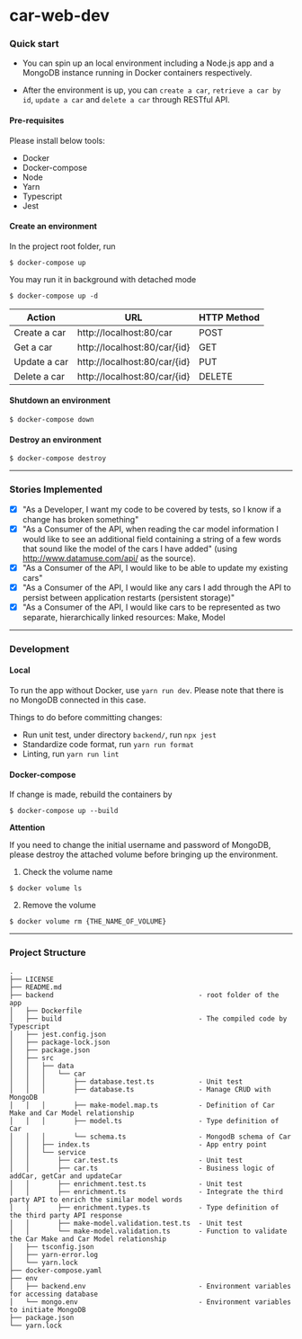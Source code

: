 # car-web-dev

### Quick start 

- You can spin up an local environment including a Node.js app and a MongoDB instance running in Docker containers respectively.

- After the environment is up, you can `create a car`, `retrieve a car by id`, `update a car` and `delete a car` through RESTful API.

#### Pre-requisites
Please install below tools:
- Docker
- Docker-compose
- Node
- Yarn
- Typescript
- Jest

#### Create an environment

In the project root folder, run

```
$ docker-compose up
```

You may run it in background with detached mode

```
$ docker-compose up -d

```

| Action | URL | HTTP Method |
| -------- | ----- | --------|
| Create a car | http://localhost:80/car | POST |
| Get a car    | http://localhost:80/car/{id} | GET |
| Update a car | http://localhost:80/car/{id} | PUT |
| Delete a car | http://localhost:80/car/{id} | DELETE |

#### Shutdown an environment

```
$ docker-compose down
```

#### Destroy an environment

```
$ docker-compose destroy
```

---
### Stories Implemented
- [x] "As a Developer, I want my code to be covered by tests, so I know if a change has broken something"
- [x] "As a Consumer of the API, when reading the car model information I would like to see an additional field containing a string of a few words that sound like the model of the cars I have added" (using http://www.datamuse.com/api/ as the source).
- [x] "As a Consumer of the API, I would like to be able to update my existing cars"
- [x] "As a Consumer of the API, I would like any cars I add through the API to persist between application restarts (persistent storage)"
- [x] "As a Consumer of the API, I would like cars to be represented as two separate, hierarchically linked resources: Make, Model

---

### Development

#### Local

To run the app without Docker, use `yarn run dev`. Please note that there is no MongoDB connected in this case.

Things to do before committing changes:

- Run unit test, under directory `backend/`, run `npx jest`
- Standardize code format, run `yarn run format`
- Linting, run `yarn run lint`

#### Docker-compose

If change is made, rebuild the containers by

```
$ docker-compose up --build
```

**Attention**

If you need to change the initial username and password of MongoDB, please destroy the attached volume before bringing up the environment.

1. Check the volume name
```
$ docker volume ls
```

2. Remove the volume
```
$ docker volume rm {THE_NAME_OF_VOLUME}
```

---

### Project Structure

```
.
├── LICENSE
├── README.md
├── backend                                    - root folder of the app
│   ├── Dockerfile
│   ├── build                                  - The compiled code by Typescript
│   ├── jest.config.json
│   ├── package-lock.json
│   ├── package.json
│   ├── src
│   │   ├── data
│   │   │   └── car
│   │   │       ├── database.test.ts           - Unit test
│   │   │       ├── database.ts                - Manage CRUD with MongoDB
│   │   │       ├── make-model.map.ts          - Definition of Car Make and Car Model relationship
│   │   │       ├── model.ts                   - Type definition of Car
│   │   │       └── schema.ts                  - MongodB schema of Car
│   │   ├── index.ts                           - App entry point
│   │   └── service
│   │       ├── car.test.ts                    - Unit test
│   │       ├── car.ts                         - Business logic of addCar, getCar and updateCar 
│   │       ├── enrichment.test.ts             - Unit test
│   │       ├── enrichment.ts                  - Integrate the third party API to enrich the similar model words
│   │       ├── enrichment.types.ts            - Type definition of the third party API response
│   │       ├── make-model.validation.test.ts  - Unit test
│   │       └── make-model.validation.ts       - Function to validate the Car Make and Car Model relationship
│   ├── tsconfig.json                          
│   ├── yarn-error.log
│   └── yarn.lock
├── docker-compose.yaml                        
├── env
│   ├── backend.env                            - Environment variables for accessing database
│   └── mongo.env                              - Environment variables to initiate MongoDB
├── package.json
└── yarn.lock
```

